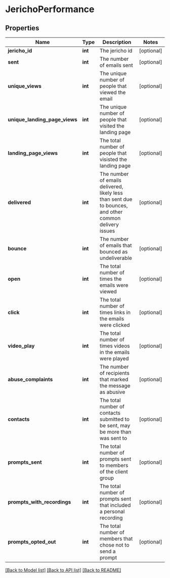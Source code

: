 # JerichoPerformance

## Properties
Name | Type | Description | Notes
------------ | ------------- | ------------- | -------------
**jericho_id** | **int** | The jericho id | [optional] 
**sent** | **int** | The number of emails sent | [optional] 
**unique_views** | **int** | The unique number of people that viewed the email | [optional] 
**unique_landing_page_views** | **int** | The unique number of people that visited the landing page | [optional] 
**landing_page_views** | **int** | The total number of people that visisted the landing page | [optional] 
**delivered** | **int** | The number of emails delivered, likely less than sent due to bounces, and other common delivery issues | [optional] 
**bounce** | **int** | The number of emails that bounced as undeliverable | [optional] 
**open** | **int** | The total number of times the emails were viewed | [optional] 
**click** | **int** | The total number of times links in the emails were clicked | [optional] 
**video_play** | **int** | The total number of times videos in the emails were played | [optional] 
**abuse_complaints** | **int** | The number of recipients that marked the message as abusive | [optional] 
**contacts** | **int** | The total number of contacts submitted to be sent, may be more than was sent to | [optional] 
**prompts_sent** | **int** | The total number of prompts sent to members of the client group | [optional] 
**prompts_with_recordings** | **int** | The total number of prompts sent that included a personal recording | [optional] 
**prompts_opted_out** | **int** | The total number of members that chose not to send a prompt | [optional] 

[[Back to Model list]](../README.md#documentation-for-models) [[Back to API list]](../README.md#documentation-for-api-endpoints) [[Back to README]](../README.md)


